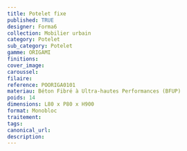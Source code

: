 ```yaml
---
title: Potelet fixe
published: TRUE
designer: Forma6
collection: Mobilier urbain
category: Potelet
sub_category: Potelet
gamme: ORIGAMI
finitions: 
cover_image: 
caroussel: 
filaire: 
reference: POORIGA0101
materiau: Béton Fibré à Ultra-hautes Performances (BFUP)
poids: 14
dimensions: L80 x P80 x H900
format: Monobloc
traitement: 
tags: 
canonical_url: 
description: 
---
```

